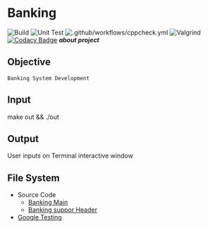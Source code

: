 # Banking
![Build](https://github.com/99002500/CPP-BANKING-PROJECT/workflows/Build/badge.svg) ![Unit Test](https://github.com/99002500/CPP-BANKING-PROJECT/workflows/Unit%20Test/badge.svg)   ![.github/workflows/cppcheck.yml](https://github.com/99002500/CPP-BANKING-PROJECT/workflows/.github/workflows/cppcheck.yml/badge.svg)   ![Valgrind](https://github.com/99002500/CPP-BANKING-PROJECT/workflows/Valgrind/badge.svg)   [![Codacy Badge](https://app.codacy.com/project/badge/Grade/7f327cd8088047cd8499718fce053d29)](https://www.codacy.com/gh/99002500/CPP-BANKING-PROJECT/dashboard?utm_source=github.com&amp;utm_medium=referral&amp;utm_content=99002500/CPP-BANKING-PROJECT&amp;utm_campaign=Badge_Grade)
    ***about project***
## Objective 
    Banking System Development
## Input
make out && ./out
## Output
User inputs on Terminal interactive window 
## File System
* Source Code 
  * [Banking Main](banking.cc)
  * [Banking suppor Header](banking.h)
* [Google Testing](bankingtest.cc)
